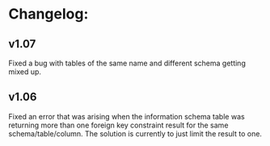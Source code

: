 # Changelog:

## v1.07

Fixed a bug with tables of the same name and different schema getting mixed up.

## v1.06

Fixed an error that was arising when the information schema table was returning more than one foreign key constraint result for the same schema/table/column. The solution is currently to just limit the result to one.